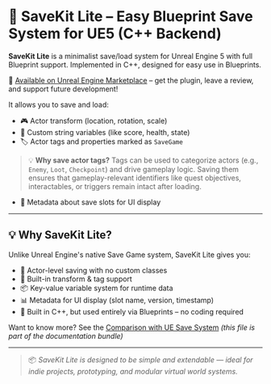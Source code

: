 # 🧠 SaveKit Lite – Easy Blueprint Save System for UE5 (C++ Backend)

**SaveKit Lite** is a minimalist save/load system for Unreal Engine 5 with full Blueprint support. Implemented in C++, designed for easy use in Blueprints.

🔗 [Available on Unreal Engine Marketplace](https://fab.com/s/1c043632008e) – get the plugin, leave a review, and support future development!

It allows you to save and load:

- 🎮 Actor transform (location, rotation, scale)
- 🧠 Custom string variables (like score, health, state)
- 🏷️ Actor tags and properties marked as `SaveGame`
> 💡 **Why save actor tags?** Tags can be used to categorize actors (e.g., `Enemy`, `Loot`, `Checkpoint`) and drive gameplay logic. Saving them ensures that gameplay-relevant identifiers like quest objectives, interactables, or triggers remain intact after loading.

- 💾 Metadata about save slots for UI display

---

## 💡 Why SaveKit Lite?

Unlike Unreal Engine's native Save Game system, SaveKit Lite gives you:

- 🧩 Actor-level saving with no custom classes
- 🔁 Built-in transform & tag support
- 📦 Key-value variable system for runtime data
- 📊 Metadata for UI display (slot name, version, timestamp)
- 🎯 Built in C++, but used entirely via Blueprints – no coding required

Want to know more? See the [Comparison with UE Save System](comparison.md) *(this file is part of the documentation bundle)*

---

> 📦 *SaveKit Lite is designed to be simple and extendable — ideal for indie projects, prototyping, and modular virtual world systems.*